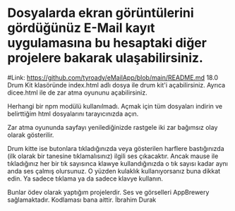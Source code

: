 # Dosyalarda ekran görüntülerini gördüğünüz E-Mail kayıt uygulamasına bu hesaptaki diğer projelere bakarak ulaşabilirsiniz.
#Link: https://github.com/tyroady/eMailApp/blob/main/README.md
18.0 Drum Kit klasöründe index.html adlı dosya ile drum kit'i açabilirsiniz.
Ayrıca dicee.html ile de zar atma oyununu açabilirsiniz.

Herhangi bir npm modülü kullanılmadı. Açmak için tüm dosyaları indirin ve belirttiğim html dosyalarını tarayıcınızda açın.

Zar atma oyununda sayfayı yenilediğinizde rastgele iki zar bağımsız olay olarak gösterilir.

Drum kitte ise butonlara tıkladığınızda veya gösterilen harflere bastığınızda (ilk olarak bir tanesine tıklamalısınız)
ilgili ses çıkacaktır. Ancak mause ile tıkladığınız her bir tık sayısınca klawye kullandığınızda o tık sayısı kadar aynı anda ses çalmış olursunuz. O yüzden 
kulaklık kullanıyorsanız buna dikkat edin. Ya sadece tıklama ya da sadece klavye kullanın.

Bunlar ödev olarak yaptığım projelerdir. Ses ve görselleri AppBrewery sağlamaktadır. Kodlaması bana aittir.
İbrahim Durak 

